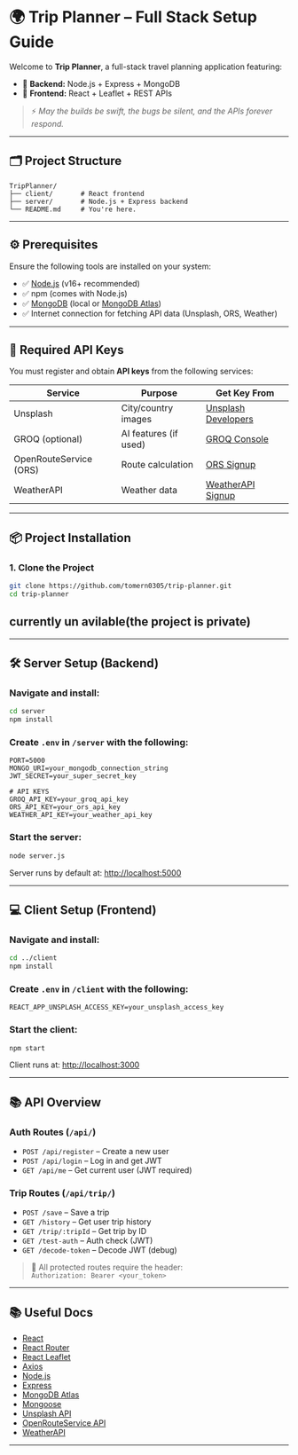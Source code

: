 # 🌍 Trip Planner – Full Stack Setup Guide

Welcome to **Trip Planner**, a full-stack travel planning application featuring:

- 🧭 **Backend:** Node.js + Express + MongoDB
- 🎨 **Frontend:** React + Leaflet + REST APIs

> ⚡️ *May the builds be swift, the bugs be silent, and the APIs forever respond.*

---

## 🗂️ Project Structure

```
TripPlanner/
├── client/       # React frontend
├── server/       # Node.js + Express backend
└── README.md     # You're here.
```

---

## ⚙️ Prerequisites

Ensure the following tools are installed on your system:

- ✅ [Node.js](https://nodejs.org/) (v16+ recommended)
- ✅ npm (comes with Node.js)
- ✅ [MongoDB](https://www.mongodb.com/) (local or [MongoDB Atlas](https://www.mongodb.com/cloud/atlas))
- ✅ Internet connection for fetching API data (Unsplash, ORS, Weather)

---

## 🔐 Required API Keys

You must register and obtain **API keys** from the following services:

| Service               | Purpose                 | Get Key From                                |
|-----------------------|--------------------------|----------------------------------------------|
| Unsplash              | City/country images      | [Unsplash Developers](https://unsplash.com/developers) |
| GROQ (optional)       | AI features (if used)    | [GROQ Console](https://console.groq.com/keys) |
| OpenRouteService (ORS)| Route calculation        | [ORS Signup](https://openrouteservice.org/dev/#/signup) |
| WeatherAPI            | Weather data             | [WeatherAPI Signup](https://www.weatherapi.com/signup.aspx) |

---

## 📦 Project Installation

### 1. Clone the Project

```bash
git clone https://github.com/tomern0305/trip-planner.git
cd trip-planner
```
## currently un avilable(the project is private) 
---

## 🛠️ Server Setup (Backend)

### Navigate and install:

```bash
cd server
npm install
```

### Create `.env` in `/server` with the following:

```env
PORT=5000
MONGO_URI=your_mongodb_connection_string
JWT_SECRET=your_super_secret_key

# API KEYS
GROQ_API_KEY=your_groq_api_key
ORS_API_KEY=your_ors_api_key
WEATHER_API_KEY=your_weather_api_key
```

### Start the server:

```bash
node server.js
```

Server runs by default at: [http://localhost:5000](http://localhost:5000)

---

## 💻 Client Setup (Frontend)

### Navigate and install:

```bash
cd ../client
npm install
```

### Create `.env` in `/client` with the following:

```env
REACT_APP_UNSPLASH_ACCESS_KEY=your_unsplash_access_key
```

### Start the client:

```bash
npm start
```

Client runs at: [http://localhost:3000](http://localhost:3000)

---

## 📚 API Overview

### Auth Routes (`/api/`)

- `POST /api/register` – Create a new user
- `POST /api/login` – Log in and get JWT
- `GET /api/me` – Get current user (JWT required)

### Trip Routes (`/api/trip/`)

- `POST /save` – Save a trip
- `GET /history` – Get user trip history
- `GET /trip/:tripId` – Get trip by ID
- `GET /test-auth` – Auth check (JWT)
- `GET /decode-token` – Decode JWT (debug)

> 🔐 All protected routes require the header:  
> `Authorization: Bearer <your_token>`

---


## 📚 Useful Docs

- [React](https://reactjs.org/)
- [React Router](https://reactrouter.com/)
- [React Leaflet](https://react-leaflet.js.org/)
- [Axios](https://axios-http.com/)
- [Node.js](https://nodejs.org/)
- [Express](https://expressjs.com/)
- [MongoDB Atlas](https://www.mongodb.com/cloud/atlas)
- [Mongoose](https://mongoosejs.com/)
- [Unsplash API](https://unsplash.com/developers)
- [OpenRouteService API](https://openrouteservice.org/dev/#/signup)
- [WeatherAPI](https://www.weatherapi.com/)

---
